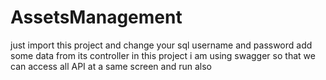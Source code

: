 # AssetsManagement
just import this project and change your sql username and password
add some data from its controller
in this project i am using swagger so that we can access all API at a same screen
and run also
